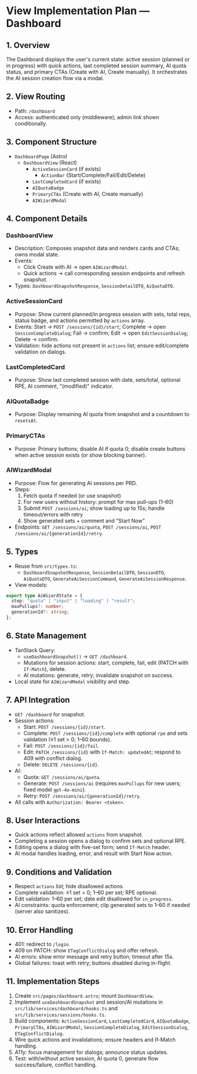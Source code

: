 # View Implementation Plan — Dashboard

## 1. Overview

The Dashboard displays the user's current state: active session (planned or in progress) with quick actions, last completed session summary, AI quota status, and primary CTAs (Create with AI, Create manually). It orchestrates the AI session creation flow via a modal.

## 2. View Routing

- Path: `/dashboard`
- Access: authenticated only (middleware); admin link shown conditionally.

## 3. Component Structure

- `DashboardPage` (Astro)
  - `DashboardView` (React)
    - `ActiveSessionCard` (if exists)
      - `ActionBar` (Start/Complete/Fail/Edit/Delete)
    - `LastCompletedCard` (if exists)
    - `AIQuotaBadge`
    - `PrimaryCTAs` (Create with AI, Create manually)
    - `AIWizardModal`

## 4. Component Details

### DashboardView

- Description: Composes snapshot data and renders cards and CTAs; owns modal state.
- Events:
  - Click Create with AI → open `AIWizardModal`.
  - Quick actions → call corresponding session endpoints and refresh snapshot.
- Types: `DashboardSnapshotResponse`, `SessionDetailDTO`, `AiQuotaDTO`.

### ActiveSessionCard

- Purpose: Show current planned/in progress session with sets, total reps, status badge, and actions permitted by `actions` array.
- Events: Start → `POST /sessions/{id}/start`; Complete → open `SessionCompleteDialog`; Fail → confirm; Edit → open `EditSessionDialog`; Delete → confirm.
- Validation: hide actions not present in `actions` list; ensure edit/complete validation on dialogs.

### LastCompletedCard

- Purpose: Show last completed session with date, sets/total, optional RPE, AI comment, "(modified)" indicator.

### AIQuotaBadge

- Purpose: Display remaining AI quota from snapshot and a countdown to `resetsAt`.

### PrimaryCTAs

- Purpose: Primary buttons; disable AI if quota 0; disable create buttons when active session exists (or show blocking banner).

### AIWizardModal

- Purpose: Flow for generating AI sessions per PRD.
- Steps:
  1. Fetch quota if needed (or use snapshot)
  2. For new users without history: prompt for max pull-ups (1–60)
  3. Submit `POST /sessions/ai`; show loading up to 15s; handle timeout/errors with retry
  4. Show generated sets + comment and “Start Now”
- Endpoints: `GET /sessions/ai/quota`, `POST /sessions/ai`, `POST /sessions/ai/{generationId}/retry`.

## 5. Types

- Reuse from `src/types.ts`:
  - `DashboardSnapshotResponse`, `SessionDetailDTO`, `SessionDTO`, `AiQuotaDTO`, `GenerateAiSessionCommand`, `GenerateAiSessionResponse`.
- View models:

```ts
export type AiWizardState = {
  step: "quota" | "input" | "loading" | "result";
  maxPullups?: number;
  generationId?: string;
};
```

## 6. State Management

- TanStack Query:
  - `useDashboardSnapshot()` → `GET /dashboard`.
  - Mutations for session actions: start, complete, fail, edit (PATCH with `If-Match`), delete.
  - AI mutations: generate, retry; invalidate snapshot on success.
- Local state for `AIWizardModal` visibility and step.

## 7. API Integration

- `GET /dashboard` for snapshot.
- Session actions:
  - Start: `POST /sessions/{id}/start`.
  - Complete: `POST /sessions/{id}/complete` with optional `rpe` and sets validation (≥1 set > 0; 1–60 bounds).
  - Fail: `POST /sessions/{id}/fail`.
  - Edit: `PATCH /sessions/{id}` with `If-Match: updatedAt`; respond to 409 with conflict dialog.
  - Delete: `DELETE /sessions/{id}`.
- AI:
  - Quota: `GET /sessions/ai/quota`.
  - Generate: `POST /sessions/ai` (requires `maxPullups` for new users; fixed model `gpt-4o-mini`).
  - Retry: `POST /sessions/ai/{generationId}/retry`.
- All calls with `Authorization: Bearer <token>`.

## 8. User Interactions

- Quick actions reflect allowed `actions` from snapshot.
- Completing a session opens a dialog to confirm sets and optional RPE.
- Editing opens a dialog with five-set form; send `If-Match` header.
- AI modal handles loading, error, and result with Start Now action.

## 9. Conditions and Validation

- Respect `actions` list; hide disallowed actions.
- Complete validation: ≥1 set > 0; 1–60 per set; RPE optional.
- Edit validation: 1–60 per set; date edit disallowed for `in_progress`.
- AI constraints: quota enforcement; clip generated sets to 1–60 if needed (server also sanitizes).

## 10. Error Handling

- 401: redirect to `/login`.
- 409 on PATCH: show `ETagConflictDialog` and offer refresh.
- AI errors: show error message and retry button; timeout after 15s.
- Global failures: toast with retry; buttons disabled during in-flight.

## 11. Implementation Steps

1. Create `src/pages/dashboard.astro`; mount `DashboardView`.
2. Implement `useDashboardSnapshot` and session/AI mutations in `src/lib/services/dashboard/hooks.ts` and `src/lib/services/sessions/hooks.ts`.
3. Build components: `ActiveSessionCard`, `LastCompletedCard`, `AIQuotaBadge`, `PrimaryCTAs`, `AIWizardModal`, `SessionCompleteDialog`, `EditSessionDialog`, `ETagConflictDialog`.
4. Wire quick actions and invalidations; ensure headers and If-Match handling.
5. A11y: focus management for dialogs; announce status updates.
6. Test: with/without active session, AI quota 0, generate flow success/failure, conflict handling.
